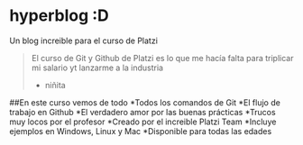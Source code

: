 # hyperblog :D
Un blog increible para el curso de Platzi
>El curso de Git y Github de Platzi es lo que me hacía falta para triplicar mi salario yt lanzarme a la industria
>- niñita



##En este curso vemos de todo
*Todos los comandos de Git
*El flujo de trabajo en Github
*El verdadero amor por las buenas prácticas
*Trucos muy locos por el profesor
*Creado por el increible Platzi Team
*Incluye ejemplos en Windows, Linux y Mac
*Disponible para todas las edades